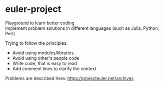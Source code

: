 # euler-project
Playground to learn better coding. </br>
Implement problem solutions in different languages (such as Julia, Python, Perl) </br>

Trying to follow the principles:
<ul type="square">
    <li>Avoid using modules/libraries.</li>
    <li>Avoid using other's people code</li>
    <li>Write code, that is easy to read</li>
    <li>Add comment lines to clarify the context</li>
</ul>

Problems are described here:
https://projecteuler.net/archives
